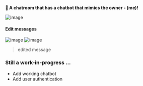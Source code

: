 **💬 A chatroom that has a chatbot that mimics the owner - (me)!**

![image](https://github.com/ichimaru001/chi-bot/assets/164676269/c56012c9-df42-4a2a-8413-3f54a78dfd0a)

#### Edit messages
![image](https://github.com/ichimaru001/chi-bot/assets/164676269/a5e4068e-1c8b-40d9-a987-0218cbf09a9d)
![image](https://github.com/ichimaru001/chi-bot/assets/164676269/eea0f1d9-1003-4cb8-9484-c2791106b7eb)
> edited message

### Still a work-in-progress ...
- Add working chatbot
- Add user authentication
